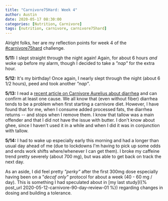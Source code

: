 ```yaml
---
title: "Carnivore75Hard: Week 4"
author: Austin
date: 2020-05-17 08:30:00
categories: [Nutrition, Carnivore]
tags: [nutrition, carnivore, carnivore75hard]
---
```


Alright folks, her are my reflection points for week 4 of the [#carnivore75hard](/tags/carnivore75hard) challenge.

**5/11:**  I slept straight through the night again!  Again, for about 6 hours *and* woke up before my alarm, though I decided to take a *"nap"* for the extra hour.

**5/12:**  It's my birthday!  Once again, I nearly slept through the night (about 6 1/2 hours), peed and took another *"nap"*.

**5/13:**  I read a [recent article on Carnivore Aurelius about diarrhea](https://carnivoreaurelius.com/carnivore-diet-diarrhea/) and can confirm at least one cause.  We all know that (even without fiber) diarrhea tends to be a problem when first starting a carnivore diet.  However, I have found that for me, when I consume added processed fats, the diarrhea returns -- and stops when I remove them.  I know that tallow was a main offender and that I did not have the issue with butter.  I don't know about ghee, since I haven't used it in a while and when I did it was in conjunction with tallow.


**5/14:**  I had to wake up especially early this morning and had a longer than usual day ahead of me (due to lockdowns I'm having to pick up some odds and ends work shifts where/whenever I can get them).  I broke my caffeine trend pretty severely (about 700 mg), but was able to get back on track the next day.

As an aside, I did feel pretty *"perky"* after the first 300mg dose especially having been on a "*decaf only"* protocol for about a week (40 - 60 mg / day).  This is something I had speculated about in [my last study]({% post_url 2020-05-12-carnivore-90-day-review-01 %}) regarding changes in dosing and building a tolerance.
